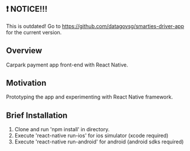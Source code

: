## :exclamation: NOTICE!!!

This is outdated! Go to https://github.com/datagovsg/smarties-driver-app for the current version.

## Overview

Carpark payment app front-end with React Native.

## Motivation

Prototyping the app and experimenting with React Native framework.

## Brief Installation

1. Clone and run 'npm install' in directory.
2. Execute 'react-native run-ios' for ios simulator (xcode required)
3. Execute 'react-native run-android' for android (android sdks required)
